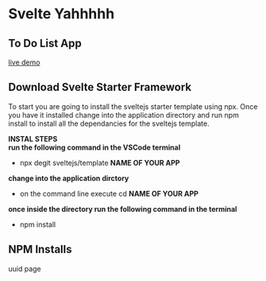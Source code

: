 # Svelte Yahhhhh 

## To Do List App
 [live demo](https://jimbits-todos.netlify.app/)

 ## Download Svelte Starter Framework
 To start you are going to install the sveltejs starter template using npx. Once you have it installed change into the application directory and run npm install to install all the dependancies for the sveltejs template.

__INSTAL STEPS__  
__run the following command in the VSCode terminal__
- npx degit sveltejs/template __NAME OF YOUR APP__  

__change into the application dirctory__
- on the command line execute cd __NAME OF YOUR APP__  

__once inside the directory run the following command in the terminal__
- npm install

 ## NPM Installs
uuid
page


